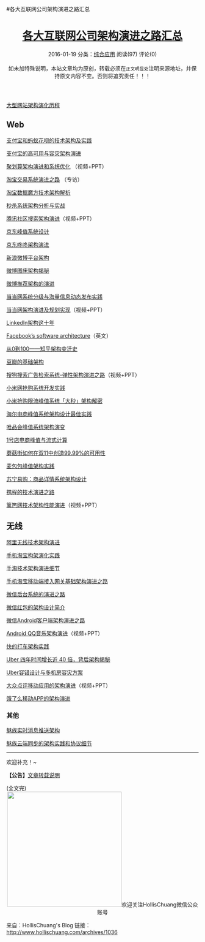 #各大互联网公司架构演进之路汇总

<header class="article-header">
			<h1 class="article-title"><a href="http://www.hollischuang.com/archives/1036">各大互联网公司架构演进之路汇总</a></h1>
			<div class="article-meta">
				<span class="item">2016-01-19</span>
								<span class="item">分类：<a href="http://www.hollischuang.com/archives/category/%e7%bb%bc%e5%90%88%e5%ba%94%e7%94%a8" rel="category tag">综合应用</a></span>
				<span class="item post-views">阅读(97)</span>
				<span class="item">评论(0)</span>
				<span class="item"><br><br>如未加特殊说明，本站文章均为原创，转载必须在<code>正文明显处</code>注明来源地址，并保持原文内容不变。否则将追究责任！！！</span>
      </div>
</header>

<p><a href="http://www.hollischuang.com/archives/728">大型网站架构演化历程</a></p>
<h2>Web</h2>
<p><a href="http://www.infoq.com/cn/articles/technical-architecture-of-alipay-and-ant-check-later">支付宝和蚂蚁花呗的技术架构及实践</a></p>
<p><a href="http://mp.weixin.qq.com/s?__biz=MjM5MDE0Mjc4MA==&amp;mid=402390133&amp;idx=1&amp;sn=395cf6e500ea912fe66eb0a1c7a47e8d&amp;scene=4#wechat_redirect">支付宝的高可用与容灾架构演进</a></p>
<p><a href="http://www.infoq.com/cn/presentations/juhuasuan-architecture-evolution-system-optimization">聚划算架构演进和系统优化</a> （视频+PPT）</p>
<p><a href="http://www.infoq.com/cn/news/2014/06/taobao-trading-system">淘宝交易系统演进之路</a> （专访）</p>
<p><a href="http://history.programmer.com.cn/7578/">淘宝数据魔方技术架构解析</a></p>
<p><a href="http://my.oschina.net/xianggao/blog/524943">秒杀系统架构分析与实战</a></p>
<p><a href="http://www.infoq.com/cn/presentations/tencent-community-search">腾讯社区搜索架构演进</a>（视频+PPT）</p>
<p><a href="http://www.csdn.net/article/2014-11-11/2822576">京东峰值系统设计</a></p>
<p><a href="http://www.cnblogs.com/mindwind/p/5017591.html">京东咚咚架构演进</a></p>
<p><a href="http://www.infoq.com/cn/articles/weibo-platform-archieture">新浪微博平台架构</a></p>
<p><a href="http://c.blog.sina.com.cn/profile.php?blogid=a466bf9189000rsw">微博图床架构揭秘</a></p>
<p><a href="http://www.wbrecom.com/?p=540">微博推荐架构的演进</a></p>
<p><a href="http://www.csdn.net/article/2014-11-07/2822541">当当网系统分级与海量信息动态发布实践</a></p>
<p><a href="http://www.infoq.com/cn/presentations/the-realization-of-dangdang-architecture-evolution-and-planning">当当网架构演进及规划实现</a>（视频+PPT）</p>
<p><a href="http://colobu.com/2015/07/24/brief-history-scaling-linkedin">LinkedIn架构这十年</a></p>
<p><a href="http://muratbuffalo.blogspot.com/2014/10/facebooks-software-architecture.html">Facebook&#8217;s software architecture</a>（英文）</p>
<p><a href="http://www.infoq.com/cn/news/2014/12/zhihu-architecture-evolution">从0到100——知乎架构变迁史</a></p>
<p><a href="http://www.infoq.com/cn/articles/douban-infrastructure-2014">豆瓣的基础架构</a></p>
<p><a href="http://www.infoq.com/cn/presentations/sogou-search-advertising-retrieval-system">搜狗搜索广告检索系统-弹性架构演进之路</a>（视频+PPT）</p>
<p><a href="http://www.csdn.net/article/2014-11-07/2822545">小米网抢购系统开发实践</a></p>
<p><a href="http://mp.weixin.qq.com/s?__biz=MzAwMDU1MTE1OQ==&amp;mid=402182304&amp;idx=1&amp;sn=1bd68d72e6676ff782e92b0df8b07d35&amp;scene=1&amp;srcid=12045k1zDgO7DLlMLwimBKjC&amp;from=groupmessage&amp;isappinstalled=0#wechat_redirect">小米抢购限流峰值系统「大秒」架构解密</a></p>
<p><a href="http://www.csdn.net/article/2014-11-11/2822577">海尔电商峰值系统架构设计最佳实践</a></p>
<p><a href="http://www.csdn.net/article/2014-11-11/2822578">唯品会峰值系统架构演变</a></p>
<p><a href="http://www.csdn.net/article/2014-11-11/2822579">1号店电商峰值与流式计算</a></p>
<p><a href="http://www.csdn.net/article/2014-11-11/2822597">蘑菇街如何在双11中创造99.99%的可用性</a></p>
<p><a href="http://www.csdn.net/article/2014-11-11/2822581">麦包包峰值架构实践</a></p>
<p><a href="http://www.infoq.com/cn/articles/suning-product-details-system-architecture-design">苏宁易购：商品详情系统架构设计</a></p>
<p><a href="http://www.infoq.com/cn/news/2015/11/ctrip-evolution-tech">携程的技术演进之路</a></p>
<p><a href="http://www.infoq.com/cn/presentations/performance-evolution-of-liba-technology-architecture">篱笆网技术架构性能演进</a>（视频+PPT）</p>
<h2>无线</h2>
<p><a href="http://www.infoq.com/cn/articles/alibaba-mobile-infrastructure">阿里无线技术架构演进</a></p>
<p><a href="http://www.infoq.com/cn/news/2014/12/taobao-app-evolution">手机淘宝构架演化实践</a></p>
<p><a href="http://mp.weixin.qq.com/s?__biz=MjM5MDE0Mjc4MA==&amp;mid=400995270&amp;idx=1&amp;sn=5b090490896f95b061a3ccd86baa3274&amp;scene=0#wechat_redirect">手淘技术架构演进细节</a></p>
<p><a href="http://www.infoq.com/cn/articles/taobao-mobile-terminal-access-gateway-infrastructure">手机淘宝移动端接入网关基础架构演进之路</a></p>
<p><a href="http://www.infoq.com/cn/articles/the-road-of-the-growth-weixin-background?utm_campaign=infoq_content&amp;utm_source=infoq&amp;utm_medium=feed&amp;utm_term=global">微信后台系统的演进之路</a></p>
<p><a href="https://www.zybuluo.com/yulin718/note/93148">微信红包的架构设计简介</a></p>
<p><a href="http://www.infoq.com/cn/articles/wechat-android-app-architecture">微信Android客户端架构演进之路</a></p>
<p><a href="http://www.infoq.com/cn/presentations/evolution-of-android-qq-music-architecture">Android QQ音乐架构演进</a>（视频+PPT）</p>
<p><a href="http://mp.weixin.qq.com/s?__biz=MjM5MjAwODM4MA==&amp;mid=402041851&amp;idx=1&amp;sn=10e83c9dc614ae36bba63da9d5614b86&amp;scene=0#wechat_redirect">快的打车架构实践</a></p>
<p><a href="http://blog.jobbole.com/92641">Uber 四年时间增长近 40 倍，背后架构揭秘</a></p>
<p><a href="http://weibo.com/p/1001643867507730568365">Uber容错设计与多机房容灾方案</a></p>
<p><a href="http://www.infoq.com/cn/presentations/public-comment-mobile-application-architecture-evolution">大众点评移动应用的架构演进</a>（视频+PPT）</p>
<p><a href="https://mp.weixin.qq.com/s?__biz=MzAxNDUwMzU3Mw==&amp;mid=401044540&amp;idx=1&amp;sn=24b7d8fb655ae6dd5d989d0cb3c08e90&amp;scene=2&amp;srcid=0106EtxRjD2jHxzomxVPTwY3&amp;from=timeline&amp;isappinstalled=0&amp;uin=NzgwODIwNDgw&amp;key=&amp;devicetype=webwx&amp;version=70000001&amp;lang=zh_CN&amp;pass_ticket=46hW44w3Hxd7VY9rutz7mgLu1JGe2T1AAKNQpxNoYOSGi8NpmNYr%2BAZj%2BiXtRX2F">饿了么移动APP的架构演进</a></p>
<h3>其他</h3>
<p><a href="http://www.csdn.net/article/2015-12-22/2826542">魅族实时消息推送架构</a></p>
<p><a href="http://mp.weixin.qq.com/s?__biz=MzA5Nzc4OTA1Mw==&amp;mid=407844753&amp;idx=1&amp;sn=dd291f772828f4834a016e96f03ee98a&amp;scene=0">魅族云端同步的架构实践和协议细节</a></p>
<hr />
<p>欢迎补充！~</p>
<p class="asb-post-footer"><strong>【公告】</strong><a target="_blank" href="http://www.hollischuang.com/转载说明">文章转载说明</a></p>(全文完)<center><img src="http://www.hollischuang.com/wp-content/uploads/2016/01/qrcode_for_gh_4ebd1b130cbe_430-1.jpg" width="300px" height="300px" title="" alt="" />欢迎关注HollisChuang微信公众账号</center>

来自：HollisChuang's Blog
链接：http://www.hollischuang.com/archives/1036
